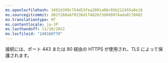 ```yaml
---
ms.openlocfilehash: 3492d399c754d53fea2091a08c95b212455a8e18
ms.sourcegitcommit: d82f268a6f0236d1f4d2bf3d049974ada0170402
ms.translationtype: HT
ms.contentlocale: ja-JP
ms.lasthandoff: 11/10/2022
ms.locfileid: "148160770"
---
```

接続には、ポート 443 または 80 経由の HTTPS が使用され、TLS によって保護されます。